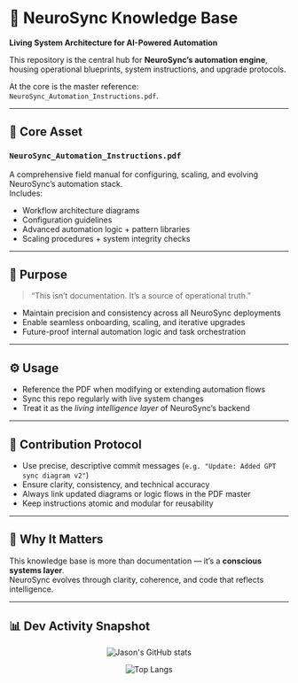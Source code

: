 # 🧠 NeuroSync Knowledge Base  
**Living System Architecture for AI-Powered Automation**

This repository is the central hub for **NeuroSync’s automation engine**, housing operational blueprints, system instructions, and upgrade protocols.  

At the core is the master reference: `NeuroSync_Automation_Instructions.pdf`.

---

## 📘 Core Asset  
### `NeuroSync_Automation_Instructions.pdf`

A comprehensive field manual for configuring, scaling, and evolving NeuroSync’s automation stack.  
Includes:

- Workflow architecture diagrams  
- Configuration guidelines  
- Advanced automation logic + pattern libraries  
- Scaling procedures + system integrity checks

---

## 🎯 Purpose  

> “This isn’t documentation. It’s a source of operational truth.”

- Maintain precision and consistency across all NeuroSync deployments  
- Enable seamless onboarding, scaling, and iterative upgrades  
- Future-proof internal automation logic and task orchestration

---

## ⚙️ Usage  

- Reference the PDF when modifying or extending automation flows  
- Sync this repo regularly with live system changes  
- Treat it as the *living intelligence layer* of NeuroSync’s backend

---

## 🚀 Contribution Protocol  

- Use precise, descriptive commit messages (`e.g. "Update: Added GPT sync diagram v2"`)  
- Ensure clarity, consistency, and technical accuracy  
- Always link updated diagrams or logic flows in the PDF master  
- Keep instructions atomic and modular for reusability

---

## 🧬 Why It Matters  

This knowledge base is more than documentation — it’s a **conscious systems layer**.  
NeuroSync evolves through clarity, coherence, and code that reflects intelligence.

---

## 📊 Dev Activity Snapshot  

<div align="center">
  
![Jason's GitHub stats](https://github-readme-stats.vercel.app/api?username=Jsammy1890923&show_icons=true&theme=calm&hide=prs,issues)
  
![Top Langs](https://github-readme-stats.vercel.app/api/top-langs/?username=Jsammy1890923&layout=compact&theme=calm)

</div>
